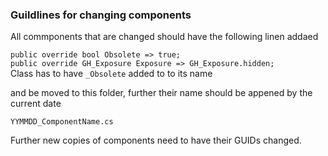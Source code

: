 ﻿### Guildlines for changing components

All commponents that are changed should have the following linen addaed 

`public override bool Obsolete => true;`  
`public override GH_Exposure Exposure => GH_Exposure.hidden;`  
Class has to have `_Obsolete` added to to its name


and be moved to this folder, further their name should be appened by the current date

`YYMMDD_ComponentName.cs`

Further new copies of components need to have their GUIDs changed.